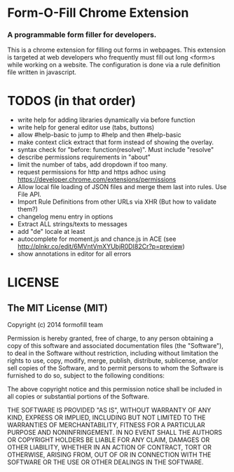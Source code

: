 # Form-O-Fill Chrome Extension

### A programmable form filler for developers.

This is a chrome extension for filling out forms in webpages.
This extension is targeted at web developers who frequently must fill out long \<form>s while working on a website.
The configuration is done via a rule definition file written in javascript.

# TODOS (in that order)

- write help for adding libraries dynamically via before function
- write help for general editor use (tabs, buttons)
- allow #help-basic to jump to #help and then #help-basic
- make context click extract that form instead of showing the overlay.
- syntax check for "before: function(resolve)". Must include "resolve"
- describe permissions requirements in "about"
- limit the number of tabs, add dropdown if too many.
- request permissions for http and https adhoc using https://developer.chrome.com/extensions/permissions
- Allow local file loading of JSON files and merge them last into rules. Use File API.
- Import Rule Definitions from other URLs via XHR (But how to validate them?)
- changelog menu entry in options
- Extract ALL strings/texts to messages
- add "de" locale at least
- autocomplete for moment.js and chance.js in ACE (see http://plnkr.co/edit/6MVntVmXYUbjR0DI82Cr?p=preview)
- show annotations in editor for all errors

# LICENSE

## The MIT License (MIT)

Copyright (c) 2014 formofill team

Permission is hereby granted, free of charge, to any person obtaining a copy
of this software and associated documentation files (the "Software"), to deal
in the Software without restriction, including without limitation the rights
to use, copy, modify, merge, publish, distribute, sublicense, and/or sell
copies of the Software, and to permit persons to whom the Software is
furnished to do so, subject to the following conditions:

The above copyright notice and this permission notice shall be included in
all copies or substantial portions of the Software.

THE SOFTWARE IS PROVIDED "AS IS", WITHOUT WARRANTY OF ANY KIND, EXPRESS OR
IMPLIED, INCLUDING BUT NOT LIMITED TO THE WARRANTIES OF MERCHANTABILITY,
FITNESS FOR A PARTICULAR PURPOSE AND NONINFRINGEMENT. IN NO EVENT SHALL THE
AUTHORS OR COPYRIGHT HOLDERS BE LIABLE FOR ANY CLAIM, DAMAGES OR OTHER
LIABILITY, WHETHER IN AN ACTION OF CONTRACT, TORT OR OTHERWISE, ARISING FROM,
OUT OF OR IN CONNECTION WITH THE SOFTWARE OR THE USE OR OTHER DEALINGS IN
THE SOFTWARE.
